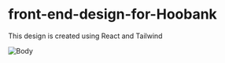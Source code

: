 # front-end-design-for-Hoobank

This design is created using React and Tailwind

![Body](https://user-images.githubusercontent.com/55788038/231439013-2da03880-59e5-408a-960d-75ddf408cea0.png)
